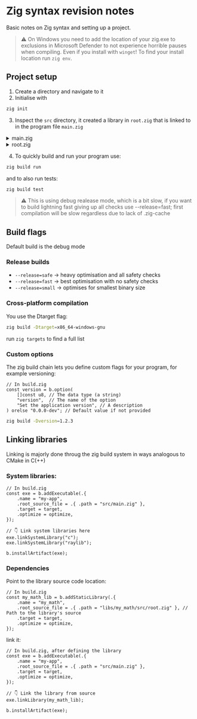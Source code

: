 # Zig syntax revision notes

Basic notes on Zig syntax and setting up a project.

> ⚠️ On Windows you need to add the location of your zig.exe to exclusions in Microsoft Defender to not experience horrible pauses when compiling. Even if you install with `winget`! To find your install location run `zig env`.

## Project setup

1. Create a directory and navigate to it
2. Initialise with

```bash
zig init
```

3. Inspect the `src` directory, it created a library in `root.zig` that is linked to in the program file `main.zig`

<details>
<summary>main.zig</summary>

```zig
//! By convention, main.zig is where your main function lives in the case that
//! you are building an executable. If you are making a library, the convention
//! is to delete this file and start with root.zig instead.

pub fn main() !void {
    // Prints to stderr (it's a shortcut based on `std.io.getStdErr()`)
    std.debug.print("All your {s} are belong to us.\n", .{"codebase"});

    // stdout is for the actual output of your application, for example if you
    // are implementing gzip, then only the compressed bytes should be sent to
    // stdout, not any debugging messages.
    const stdout_file = std.io.getStdOut().writer();
    var bw = std.io.bufferedWriter(stdout_file);
    const stdout = bw.writer();

    try stdout.print("Run `zig build test` to run the tests.\n", .{});

    try bw.flush(); // Don't forget to flush!
}

test "simple test" {
    var list = std.ArrayList(i32).init(std.testing.allocator);
    defer list.deinit(); // Try commenting this out and see if zig detects the memory leak!
    try list.append(42);
    try std.testing.expectEqual(@as(i32, 42), list.pop());
}

test "use other module" {
    try std.testing.expectEqual(@as(i32, 150), lib.add(100, 50));
}

test "fuzz example" {
    const Context = struct {
        fn testOne(context: @This(), input: []const u8) anyerror!void {
            _ = context;
            // Try passing `--fuzz` to `zig build test` and see if it manages to fail this test case!
            try std.testing.expect(!std.mem.eql(u8, "canyoufindme", input));
        }
    };
    try std.testing.fuzz(Context{}, Context.testOne, .{});
}

const std = @import("std");

/// This imports the separate module containing `root.zig`. Take a look in `build.zig` for details.
const lib = @import("zig_syntax_revision_lib");
```
</details>

<details>
<summary>root.zig</summary>

```zig
//! By convention, root.zig is the root source file when making a library. If
//! you are making an executable, the convention is to delete this file and
//! start with main.zig instead.
const std = @import("std");
const testing = std.testing;

pub export fn add(a: i32, b: i32) i32 {
    return a + b;
}

test "basic add functionality" {
    try testing.expect(add(3, 7) == 10);
}
```
</details>

4. To quickly build and run your program use:

```bash
zig build run
```

and to also run tests:

```bash
zig build test
```

> ⚠️ This is using debug realease mode, which is a bit slow, if you want to build lightning fast giving up all checks use --release=fast; first compilation will be slow regardless due to lack of .zig-cache

## Build flags

Default build is the debug mode

### Release builds

- `--release=safe` -> heavy optimisation and all safety checks
- `--release=fast` -> best optimisation with no safety checks
- `--release=small` -> optimises for smallest binary size

### Cross-platform compilation

You use the Dtarget flag:

```bash
zig build -Dtarget=x86_64-windows-gnu
```

run `zig targets` to find a full list

### Custom options

The zig build chain lets you define custom flags for your program, for example versioning:

```zig
// In build.zig
const version = b.option(
    []const u8, // The data type (a string)
    "version",  // The name of the option
    "Set the application version", // A description
) orelse "0.0.0-dev"; // Default value if not provided
```

```bash
zig build -Dversion=1.2.3
```

## Linking libraries

Linking is majorly done throug the zig build system in ways analogous to CMake in C(++)

### System libraries:

```zig
// In build.zig
const exe = b.addExecutable(.{
    .name = "my-app",
    .root_source_file = .{ .path = "src/main.zig" },
    .target = target,
    .optimize = optimize,
});

// 👇 Link system libraries here
exe.linkSystemLibrary("c");
exe.linkSystemLibrary("raylib");

b.installArtifact(exe);
```

### Dependencies

Point to the library source code location:

```zig
// In build.zig
const my_math_lib = b.addStaticLibrary(.{
    .name = "my_math",
    .root_source_file = .{ .path = "libs/my_math/src/root.zig" }, // Path to the library's source
    .target = target,
    .optimize = optimize,
});
```

link it:

```zig
// In build.zig, after defining the library
const exe = b.addExecutable(.{
    .name = "my-app",
    .root_source_file = .{ .path = "src/main.zig" },
    .target = target,
    .optimize = optimize,
});

// 👇 Link the library from source
exe.linkLibrary(my_math_lib);

b.installArtifact(exe);
```